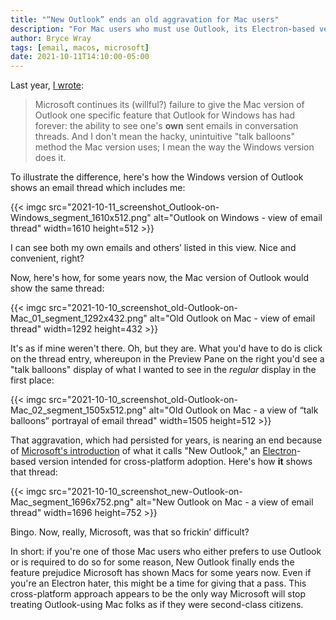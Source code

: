 ```yaml
---
title: "“New Outlook” ends an old aggravation for Mac users"
description: "For Mac users who must use Outlook, its Electron-based version brings some long-overdue feature parity."
author: Bryce Wray
tags: [email, macos, microsoft]
date: 2021-10-11T14:10:00-05:00
---
```


Last year, [I wrote](/posts/2020/09/mixed-nuts-2020-09/):

> Microsoft continues its (willful?) failure to give the Mac version of Outlook one specific feature that Outlook for Windows has had forever: the ability to see one's **own** sent emails in conversation threads. And I don't mean the hacky, unintuitive "talk balloons" method the Mac version uses; I mean the way the Windows version does it.

To illustrate the difference, here's how the Windows version of Outlook shows an email thread which includes me:

{{< imgc src="2021-10-11_screenshot_Outlook-on-Windows_segment_1610x512.png" alt="Outlook on Windows - view of email thread" width=1610 height=512 >}}

I can see both my own emails and others’ listed in this view. Nice and convenient, right?

Now, here's how, for some years now, the Mac version of Outlook would show the same thread:

{{< imgc src="2021-10-10_screenshot_old-Outlook-on-Mac_01_segment_1292x432.png" alt="Old Outlook on Mac - view of email thread" width=1292 height=432 >}}

It's as if mine weren't there. Oh, but they are. What you'd have to do is click on the thread entry, whereupon in the Preview Pane on the right you'd see a "talk balloons" display of what I wanted to see in the *regular* display in the first place:

{{< imgc src="2021-10-10_screenshot_old-Outlook-on-Mac_02_segment_1505x512.png" alt="Old Outlook on Mac - a view of “talk balloons” portrayal of email thread" width=1505 height=512 >}}

That aggravation, which had persisted for years, is nearing an end because of [Microsoft's introduction](https://www.windowscentral.com/project-monarch-outlook-web-universal-email-client-microsoft) of what it calls "New Outlook," an [Electron](https://www.electronjs.org/)-based version intended for cross-platform adoption. Here's how **it** shows that thread:

{{< imgc src="2021-10-10_screenshot_new-Outlook-on-Mac_segment_1696x752.png" alt="New Outlook on Mac - a view of email thread" width=1696 height=752 >}}

Bingo. Now, really, Microsoft, was that so frickin’ difficult?

In short: if you're one of those Mac users who either prefers to use Outlook or is required to do so for some reason, New Outlook finally ends the feature prejudice Microsoft has shown Macs for some years now. Even if you're an Electron hater, this might be a time for giving that a pass. This cross-platform approach appears to be the only way Microsoft will stop treating Outlook-using Mac folks as if they were second-class citizens.
